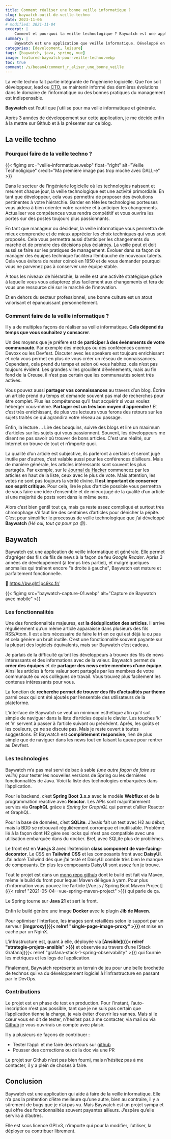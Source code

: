 ```yaml
---
title: Comment réaliser une bonne veille informatique ?
slug: baywatch-outil-de-veille-techno
date: 2023-11-06
# modified: 2021-11-04
excerpt: |
    Comment et pourquoi la veille technologique ? Baywatch est une application de veille informatique avec laquelle vous suivrez en temps réel les nouvelles du monde informatique.
summary: |
    Baywatch est une application que veille informatique. Développé en Java à l’aide de Spring Boot Webflux et de Vue.js pour l’interface. L’application utilise une base de donnée SQLite pour le stockage. Les fonctionnalitées phares de Baywatch sont la déduplication des articles, la gestion des équipes et une interface hyper intuitive.
categories: [development, leisure]
tags: [baywatch, java, spring, vue]
image: featured-baywatch-pour-veille-techno.webp
toc: true
comment: /s/beoan4/comment_r_aliser_une_bonne_veille
---
```


La veille techno fait partie intégrante de l’ingénierie logicielle. Que l’on soit développeur, lead ou <abbr title="Chef Technical Officer">CTO</abbr>, se maintenir informé des dernières évolutions dans le domaine de l’informatique ou des bonnes pratiques du management est indispensable.

**Baywatch** est l’outil que j’utilise pour ma veille informatique et générale.

<!--more-->

Après 3 années de développement sur cette application, je me décide enfin à la mettre sur Github et à la présenter sur ce blog.


## La veille techno

### Pourquoi faire de la veille techno ?

{{< figimg src="veille-informatique.webp" float="right" alt="Veille Technoligique" credit="Ma première image pas trop moche avec DALL-e" >}}

Dans le secteur de l’ingénierie logicielle où les technologies naissent et meurent chaque jour, la veille technologique est une activité primordiale. En tant que développeur, cela vous permettra de proposer des évolutions pertinentes à votre hiérarchie. Garder en tête les technologies porteuses vous aidera à bien orienter votre carrière et à anticiper les changements. Actualiser vos compétences vous rendra compétitif et vous ouvrira les portes sur des postes toujours plus passionnants.

En tant que manageur ou décideur, la veille informatique vous permettra de mieux comprendre et de mieux apprécier les choix techniques qui vous sont proposés. Cela vous permettra aussi d’anticiper les changements du marché et de prendre des décisions plus éclairées. La veille peut et doit aussi se faire sur les pratiques de management. Évoluer dans sa façon de manager des équipes technique facilitera l’embauche de nouveaux talents. Cela vous évitera de rester coincé en 1950 et de vous demander pourquoi vous ne parvenez pas à conserver une équipe stable.

À tous les niveaux de hiérarchie, la veille est une activité stratégique grâce à laquelle vous vous adapterez plus facilement aux changements et fera de vous une ressource clé sur le marché de l’innovation.

Et en dehors du secteur professionnel, une bonne culture est un atout valorisant et épanouissant personnellement.

### Comment faire de la veille informatique ?

Il y a de multiples façons de réaliser sa veille informatique. **Cela dépend du temps que vous souhaitez y consacrer**.

Un des moyens que je préfère est de **participer à des événements de votre communauté**. Par exemple des meetups ou des conférences comme Devoxx ou les Devfest. Discuter avec les speakers est toujours enrichissant et cela vous permet en plus de vous créer un réseau de connaissances. Cependant, cela prend du temps et selon où vous habitez, cela n’est pas toujours évident. Les grandes villes grouillent d’événements, mais au fin fond de la Creuse, il n’est pas certain que les communautés soient très actives.

Vous pouvez aussi **partager vos connaissances** au travers d’un blog. Écrire un article prend du temps et demande souvent pas mal de recherches pour être complet. Plus les compétences qu’il faut acquérir si vous voulez héberger vous-même. **Partager est un très bon moyen d’apprendre !**
Et c’est très enrichissant, de plus vos lecteurs vous ferons des retours sur les sujets traités ce qui agrandira votre réseau au passage.

Enfin, la lecture ... Lire des bouquins, suivre des blogs et lire un maximum d’articles sur les sujets qui vous passionnent. Souvent, les développeurs me disent ne pas savoir où trouver de bons articles. C’est une réalité, sur Internet on trouve de tout et n’importe quoi.

La qualité d’un article est subjective, ils parleront à certains et seront jugé inutile par d’autres, c’est valable aussi pour les conférences d’ailleurs. Mais de manière générale, les articles intéressants sont souvent les plus partagés. Par exemple, sur le [Journal du Hacker](https://www.journalduhacker.net/) commencez par les articles en haut de la liste, ceux avec le plus de vote. Mais attention, les votes ne sont pas toujours la vérité divine. **Il est important de conserver son esprit critique**. Pour cela, lire le plus d’article possible vous permettra de vous faire une idée d’ensemble et de mieux jugé de la qualité d’un article si une majorité de posts vont dans le même sens.

Alors c’est bien gentil tout ça, mais ça reste assez compliqué et surtout très chronophage s’il faut lire des centaines d’articles pour dénicher la pépite. C’est pour simplifier le processus de veille technologique que j’ai développé **Baywatch** *(Hé oui, tout ça pour ça 😛)*.

## Baywatch

Baywatch est une application de veille informatique et générale. Elle permet d’agréger des fils de fils de news à la façon de feu *Google Reader*. Après 3 années de développement (à temps très partiel), et malgré quelques anomalies qui traînent encore "à droite à gauche", Baywatch est mature et parfaitement fonctionnelle.

🎉 https://bw.ght1pc9kc.fr/

{{< figimg src="baywatch-capture-01.webp" alt="Capture de Baywatch avec mobile" >}}

### Les fonctionnalités

Une des fonctionnalités majeures, est **la déduplication des articles**. Il arrive régulièrement qu’un même article apparaisse dans plusieurs des fils RSS/Atom. Il est alors nécessaire de faire le tri en ce qui est déjà lu ou pas et cela génère un bruit inutile. C’est une fonctionnalité souvent payante sur la plupart des logiciels équivalents, mais sur Baywatch c’est cadeau.

Je parlais de la difficulté qu’ont les développeurs à trouver des fils de news intéressants et des informations avec de la valeur. Baywatch permet de **créer des équipes** et de **partager des news entre membres d’une équipe**. Ainsi les articles à forte valeur sont partagés par les membres de votre communauté ou vos collègues de travail. Vous trouvez plus facilement les contenus intéressants pour vous.

La fonction de **recherche permet de trouver des fils d’actualités par thème** parmi ceux qui ont été ajoutés par l’ensemble des utilisateurs de la plateforme.

L’interface de Baywatch se veut un minimum esthétique afin qu’il soit simple de naviguer dans la liste d’articles depuis le clavier. Les touches ’k’ et ’n’ servent à passer à l’article suivant ou précédent. Après, les goûts et les couleurs, ça ne se discute pas. Mais je reste ouvert à toutes suggestions. Et Baywatch est **complètement responsive**, rien de plus simple que de naviguer dans les news tout en faisant la queue pour rentrer au Devfest.

### Les technologies

Baywatch m’a pas mal servi de bac à sable *(une autre façon de faire sa veille)* pour tester les nouvelles versions de Spring ou les dernières fonctionnalités de Java. Voici la liste des technologies embarquées dans l’application.

Pour le backend, c’est **Spring Boot 3.x.x** avec le modèle **Webflux** et de la programmation reactive avec **Reactor**. Les APIs sont majoritairement servies via **GraphQL** grâce à *Spring for GraphQL* qui permet d’allier Reactor et GraphQL.

Pour la base de données, c’est **SQLite**. J’avais fait un test avec H2 au début, mais la BDD se retrouvait régulièrement corrompue et inutilisable. Problème lié à la façon dont H2 gère ses locks qui n’est pas compatible avec une utilisation embarquée dans du docker. Bref, avec SQLite plus de problèmes.

Le front est en **Vue.js 3** avec l’extension **class component de vue-facing-decorator**. Le CSS en **Tailwind CSS** et les composants front avec **DaisyUI**. J’ai adoré Tailwind dès que j’ai testé et DaisyUI comble très bien le manque de composants. En plus les composants DaisyUI sont assez fun je trouve.

Tout le projet est dans un [mono repo github](https://github.com/Marthym/baywatch) dont le build est fait via Maven, même le build du front pour lequel Maven délègue à yarn. Pour plus d’information vous pouvez lire l’article [Vue.js / Spring Boot Maven Project]({{< relref "2021-05-04--vue-spring-maven-project" >}}) qui parle de ça.

Le Spring tourne sur **Java 21** et sert le front.

Enfin le build génère une image **Docker** avec le plugin **Jib de Maven**.

Pour optimiser l’interface, les images sont retaillées selon le support par un serveur **[imgproxy]({{< relref "single-page-image-proxy" >}})** et mise en cache par un NginX.

L’infrastructure est, quant à elle, déployée via **[Ansible]({{< relref "strategie-projets-ansible" >}})** et observée au travers d’une [Stack Grafana]({{< relref "grafana-stack-1-spring-observability" >}}) qui fournie les métriques et les logs de l’application.

Finalement, Baywatch représente un terrain de jeu pour une belle brochette de technos qui va du développement logiciel à l’infrastructure en passant par le DevOps.

### Contributions

Le projet est en phase de test en production. Pour l’instant, l’auto-inscription n’est pas possible, tant que je ne suis pas certain que l’application tienne la charge, je vais éviter d’ouvrir les vannes. Mais si le cœur vous en dit de tester, n’hésitez pas à me contacter, via mail ou via [Github](https://github.com/Marthym/baywatch) je vous ouvrirais un compte avec plaisir.

Il y a plusieurs de façons de contribuer :

* Tester l’appli et me faire des retours sur [github](https://github.com/Marthym/baywatch/issues)
* Pousser des corrections ou de la doc via une PR

Le projet sur Github n’est pas bien fourni, mais n’hésitez pas à me contacter, il y a plein de choses à faire.

## Conclusion

Baywatch est une application qui aide à faire de la veille informatique. Elle n’a pas la prétention d’être meilleure qu’une autre, bien au contraire, il y a sûrement de bugs que je n’ai pas vu. Mais Baywatch est un projet sympa et qui offre des fonctionnalités souvent payantes ailleurs. J’espère qu’elle servira à d’autres. 

Elle est sous licence GPLv3, n’importe qui pour la modifier, l’utiliser, la déployer ou contribuer librement.
